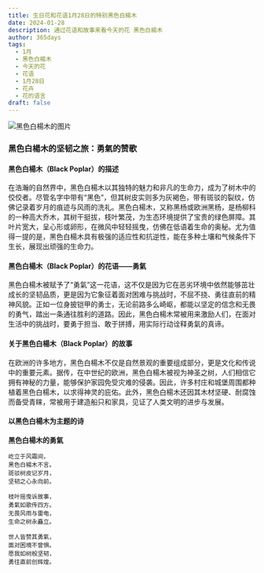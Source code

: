 ```yaml
---
title: 生日花和花语1月28日的特别黑色白楊木
date: 2024-01-28
description: 通过花语和故事来看今天的花 黑色白楊木
author: 365days
tags:
  - 1月
  - 黑色白楊木
  - 今天的花
  - 花语
  - 1月28日
  - 花卉
  - 花的语言
draft: false
---
```


![黑色白楊木的图片](https://cdn.pixabay.com/photo/2012/10/09/06/00/leaves-60488_1280.jpg#center)


### 黑色白楊木的坚韧之旅：勇氣的赞歌

#### 黑色白楊木（Black Poplar）的描述

在浩瀚的自然界中，黑色白楊木以其独特的魅力和非凡的生命力，成为了树木中的佼佼者。尽管名字中带有“黑色”，但其树皮实则多为灰褐色，带有斑驳的裂纹，仿佛记录着岁月的痕迹与风雨的洗礼。黑色白楊木，又称黑杨或欧洲黑杨，是杨柳科的一种高大乔木，其树干挺拔，枝叶繁茂，为生态环境提供了宝贵的绿色屏障。其叶片宽大，呈心形或卵形，在微风中轻轻摇曳，仿佛在低语着生命的奥秘。尤为值得一提的是，黑色白楊木具有极强的适应性和抗逆性，能在多种土壤和气候条件下生长，展现出顽强的生命力。

#### 黑色白楊木（Black Poplar）的花语——勇氣

黑色白楊木被赋予了“勇氣”这一花语，这不仅是因为它在恶劣环境中依然能够茁壮成长的坚韧品质，更是因为它象征着面对困难与挑战时，不屈不挠、勇往直前的精神风貌。正如一位身披铠甲的勇士，无论前路多么崎岖，都能以坚定的信念和无畏的勇气，踏出一条通往胜利的道路。因此，黑色白楊木常被用来激励人们，在面对生活中的挑战时，要勇于担当、敢于拼搏，用实际行动诠释勇氣的真谛。

#### 关于黑色白楊木（Black Poplar）的故事

在欧洲的许多地方，黑色白楊木不仅是自然景观的重要组成部分，更是文化和传说中的重要元素。据传，在中世纪的欧洲，黑色白楊木被视为神圣之树，人们相信它拥有神秘的力量，能够保护家园免受灾难的侵袭。因此，许多村庄和城堡周围都种植着黑色白楊木，以求得神灵的庇佑。此外，黑色白楊木还因其木材坚硬、耐腐蚀而备受青睐，常被用于建造船只和家具，见证了人类文明的进步与发展。

#### 以黑色白楊木为主题的诗

**黑色白楊木的勇氣**

	屹立于风霜间，  
	黑色白楊木不言。  
	斑驳树皮记岁月，  
	坚韧之心永向前。
	
	枝叶摇曳诉故事，  
	勇氣如歌传四方。  
	无畏风雨与雷电，  
	生命之树永矗立。
	
	世人皆赞其勇氣，  
	面对困境不曾惧。  
	愿我如树般坚韧，  
	勇往直前创辉煌。

